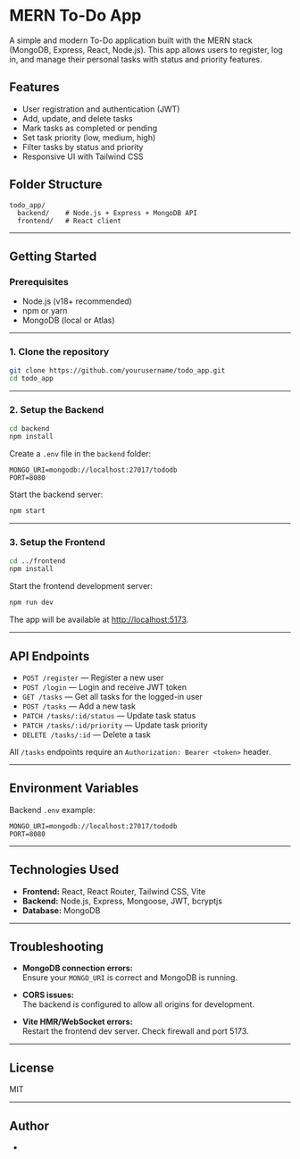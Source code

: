 # MERN To-Do App

A simple and modern To-Do application built with the MERN stack (MongoDB, Express, React, Node.js). This app allows users to register, log in, and manage their personal tasks with status and priority features.

## Features

- User registration and authentication (JWT)
- Add, update, and delete tasks
- Mark tasks as completed or pending
- Set task priority (low, medium, high)
- Filter tasks by status and priority
- Responsive UI with Tailwind CSS

## Folder Structure

```
todo_app/
  backend/    # Node.js + Express + MongoDB API
  frontend/   # React client
```

---

## Getting Started

### Prerequisites

- Node.js (v18+ recommended)
- npm or yarn
- MongoDB (local or Atlas)

---

### 1. Clone the repository

```sh
git clone https://github.com/yourusername/todo_app.git
cd todo_app
```

---

### 2. Setup the Backend

```sh
cd backend
npm install
```

Create a `.env` file in the `backend` folder:

```
MONGO_URI=mongodb://localhost:27017/tododb
PORT=8080
```

Start the backend server:

```sh
npm start
```

---

### 3. Setup the Frontend

```sh
cd ../frontend
npm install
```

Start the frontend development server:

```sh
npm run dev
```

The app will be available at [http://localhost:5173](http://localhost:5173).

---

## API Endpoints

- `POST /register` — Register a new user
- `POST /login` — Login and receive JWT token
- `GET /tasks` — Get all tasks for the logged-in user
- `POST /tasks` — Add a new task
- `PATCH /tasks/:id/status` — Update task status
- `PATCH /tasks/:id/priority` — Update task priority
- `DELETE /tasks/:id` — Delete a task

All `/tasks` endpoints require an `Authorization: Bearer <token>` header.

---

## Environment Variables

Backend `.env` example:

```
MONGO_URI=mongodb://localhost:27017/tododb
PORT=8080
```

---

## Technologies Used

- **Frontend:** React, React Router, Tailwind CSS, Vite
- **Backend:** Node.js, Express, Mongoose, JWT, bcryptjs
- **Database:** MongoDB

---

## Troubleshooting

- **MongoDB connection errors:**  
  Ensure your `MONGO_URI` is correct and MongoDB is running.

- **CORS issues:**  
  The backend is configured to allow all origins for development.

- **Vite HMR/WebSocket errors:**  
  Restart the frontend dev server. Check firewall and port 5173.

---

## License

MIT

---

## Author

-
